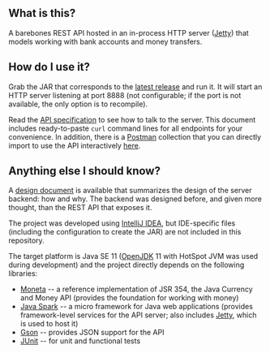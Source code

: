 ## What is this?

A barebones REST API hosted in an in-process HTTP server ([Jetty](https://www.eclipse.org/jetty/)) that models working with bank accounts and money transfers.

## How do I use it?

Grab the JAR that corresponds to the [latest release](https://github.com/way-of-doing/java-moneytransfers/releases/latest) and run it. It will start an HTTP server listening at port 8888 (not configurable; if the port is not available, the only option is to recompile).

Read the [API specification](docs/API.md) to see how to talk to the server. This document includes ready-to-paste `curl` command lines for all endpoints for your convenience. In addition, there is a [Postman](https://www.getpostman.com/products) collection that you can directly import to use the API interactively [here](docs/API.postman_collection.json).

## Anything else I should know?

A [design document](docs/DESIGN.md) is available that summarizes the design of the server backend: how and why. The backend was designed before, and given more thought, than the REST API that exposes it.

The project was developed using [IntelliJ IDEA](https://www.jetbrains.com/idea/), but IDE-specific files (including the configuration to create the JAR) are not included in this repository.

The target platform is Java SE 11 ([OpenJDK](https://adoptopenjdk.net/) 11 with HotSpot JVM was used during development) and the project directly depends on the following libraries:

- [Moneta](https://javamoney.github.io/ri.html) -- a reference implementation of JSR 354, the Java Currency and Money API (provides the foundation for working with money)
- [Java Spark](http://sparkjava.com/) -- a micro framework for Java web applications (provides framework-level services for the API server; also includes [Jetty](https://www.eclipse.org/jetty/), which is used to host it)
- [Gson](https://github.com/google/gson) -- provides JSON support for the API
- [JUnit](https://junit.org/junit5/) -- for unit and functional tests